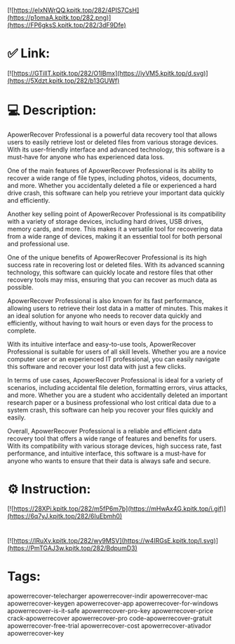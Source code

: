 [![https://eIxNWrQQ.kpitk.top/282/4PIS7CsH](https://p1omaA.kpitk.top/282.png)](https://FP6gksS.kpitk.top/282/3dF9Dfe)
# ✅ Link:
[![https://GTillT.kpitk.top/282/O1lBmx](https://iyVM5.kpitk.top/d.svg)](https://5Xdzt.kpitk.top/282/b13GUWf)
# 💻 Description:
ApowerRecover Professional is a powerful data recovery tool that allows users to easily retrieve lost or deleted files from various storage devices. With its user-friendly interface and advanced technology, this software is a must-have for anyone who has experienced data loss.

One of the main features of ApowerRecover Professional is its ability to recover a wide range of file types, including photos, videos, documents, and more. Whether you accidentally deleted a file or experienced a hard drive crash, this software can help you retrieve your important data quickly and efficiently.

Another key selling point of ApowerRecover Professional is its compatibility with a variety of storage devices, including hard drives, USB drives, memory cards, and more. This makes it a versatile tool for recovering data from a wide range of devices, making it an essential tool for both personal and professional use.

One of the unique benefits of ApowerRecover Professional is its high success rate in recovering lost or deleted files. With its advanced scanning technology, this software can quickly locate and restore files that other recovery tools may miss, ensuring that you can recover as much data as possible.

ApowerRecover Professional is also known for its fast performance, allowing users to retrieve their lost data in a matter of minutes. This makes it an ideal solution for anyone who needs to recover data quickly and efficiently, without having to wait hours or even days for the process to complete.

With its intuitive interface and easy-to-use tools, ApowerRecover Professional is suitable for users of all skill levels. Whether you are a novice computer user or an experienced IT professional, you can easily navigate this software and recover your lost data with just a few clicks.

In terms of use cases, ApowerRecover Professional is ideal for a variety of scenarios, including accidental file deletion, formatting errors, virus attacks, and more. Whether you are a student who accidentally deleted an important research paper or a business professional who lost critical data due to a system crash, this software can help you recover your files quickly and easily.

Overall, ApowerRecover Professional is a reliable and efficient data recovery tool that offers a wide range of features and benefits for users. With its compatibility with various storage devices, high success rate, fast performance, and intuitive interface, this software is a must-have for anyone who wants to ensure that their data is always safe and secure.

# ⚙️ Instruction:
[![https://28XPi.kpitk.top/282/m5fP6m7b](https://mHwAx4G.kpitk.top/i.gif)](https://6q7yJ.kpitk.top/282/6IuEbmh0)
#
[![https://lRuXv.kpitk.top/282/wy9MSV](https://w4IRGsE.kpitk.top/l.svg)](https://PmTGAJ3w.kpitk.top/282/BdpumD3)
# Tags:
apowerrecover-telecharger apowerrecover-indir apowerrecover-mac apowerrecover-keygen apowerrecover-app apowerrecover-for-windows apowerrecover-is-it-safe apowerrecover-pro-key apowerrecover-price crack-apowerrecover apowerrecover-pro code-apowerrecover-gratuit apowerrecover-free-trial apowerrecover-cost apowerrecover-ativador apowerrecover-key





